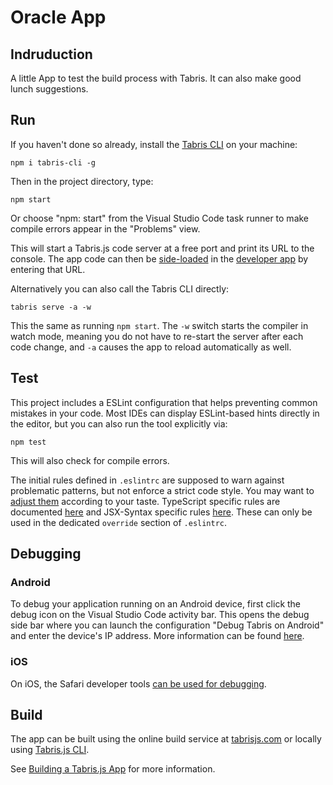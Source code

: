 # Oracle App

## Indruduction

A little App to test the build process with Tabris. It can also make good lunch suggestions.

## Run

If you haven't done so already, install the [Tabris CLI](https://www.npmjs.com/package/tabris-cli) on your machine:

```
npm i tabris-cli -g
```

Then in the project directory, type:

```
npm start
```
Or choose "npm: start" from the Visual Studio Code task runner to make compile errors appear in the "Problems" view.

This will start a Tabris.js code server at a free port and print its URL to the console. The app code can then be [side-loaded](https://docs.tabris.com/3.5/developer-app.html#run-your-app) in the [developer app](https://docs.tabris.com/3.5/developer-app.html) by entering that URL.

Alternatively you can also call the Tabris CLI directly:

```
tabris serve -a -w
```

This the same as running `npm start`. The `-w` switch starts the compiler in watch mode, meaning you do not have to re-start the server after each code change, and `-a` causes the app to reload automatically as well.

## Test

This project includes a ESLint configuration that helps preventing common mistakes in your code. Most IDEs can display ESLint-based hints directly in the editor, but you can also run the tool explicitly via:

```
npm test
```

This will also check for compile errors.

The initial rules defined in `.eslintrc` are supposed to warn against problematic patterns, but not enforce a strict code style. You may want to [adjust them](https://eslint.org/docs/rules/) according to your taste. TypeScript specific rules are documented [here](https://github.com/typescript-eslint/typescript-eslint/tree/master/packages/eslint-plugin) and JSX-Syntax specific rules [here](https://github.com/yannickcr/eslint-plugin-react). These can only be used in the dedicated `override` section of `.eslintrc`.

## Debugging


### Android

To debug your application running on an Android device, first click the debug icon on the Visual Studio Code activity bar. This opens the debug side bar where you can launch the configuration "Debug Tabris on Android" and enter the device's IP address. More information can be found [here](https://docs.tabris.com/3.5/debug.html#android).

### iOS

On iOS, the Safari developer tools [can be used for debugging](https://docs.tabris.com/3.5/debug.html#ios).
## Build

The app can be built using the online build service at [tabrisjs.com](https://tabrisjs.com) or locally using [Tabris.js CLI](https://www.npmjs.com/package/tabris-cli).

See [Building a Tabris.js App](https://docs.tabris.com/3.5/build.html) for more information.
